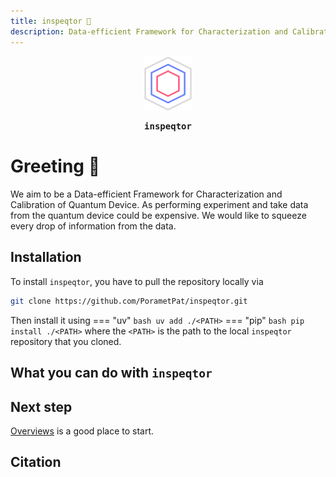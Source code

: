 ```yaml
---
title: inspeqtor 🖖
description: Data-efficient Framework for Characterization and Calibration of Quantum Device. As performing experiment and take data from the quantum device could be expensive. Let squeeze every drop of information from the data.
---
```


<div style="text-align: center;">
    <img src="assets/inspeqtor_logo.svg" alt="Alt Text" style="width:15%; height:auto;">
    <p style="font-weight: bold; font-family: monospace;">
        inspeqtor
    </p>
</div>

# Greeting 🖖

We aim to be a Data-efficient Framework for Characterization and Calibration of Quantum Device. As performing experiment and take data from the quantum device could be expensive. We would like to squeeze every drop of information from the data.

## Installation

To install `inspeqtor`, you have to pull the repository locally via

``` bash
git clone https://github.com/PorametPat/inspeqtor.git
```

Then install it using
=== "uv"
    ``` bash
    uv add ./<PATH>
    ```
=== "pip"
    ``` bash
    pip install ./<PATH>
    ```
where the `<PATH>` is the path to the local `inspeqtor` repository that you cloned.

<!-- === "uv"
    ``` bash
    uv add inspeqtor
    ```
=== "pip"
    ``` bash
    pip install inspeqtor
    ``` -->

## What you can do with `inspeqtor`

## Next step

[Overviews](./tutorials/overviews.md) is a good place to start.

## Citation
